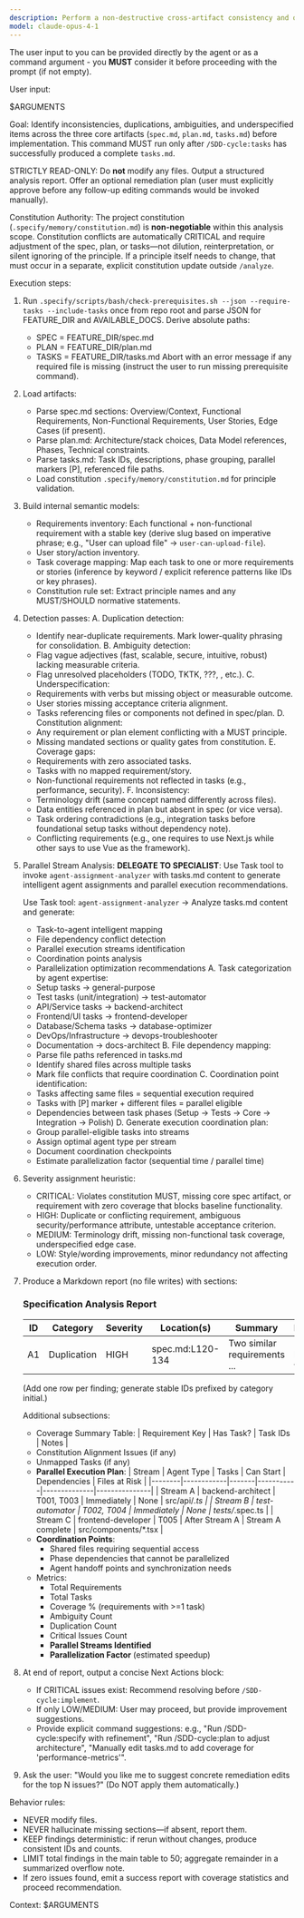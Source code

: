 ```yaml
---
description: Perform a non-destructive cross-artifact consistency and quality analysis across spec.md, plan.md, and tasks.md after task generation.
model: claude-opus-4-1
---
```


The user input to you can be provided directly by the agent or as a command argument - you **MUST** consider it before proceeding with the prompt (if not empty).

User input:

$ARGUMENTS

Goal: Identify inconsistencies, duplications, ambiguities, and underspecified items across the three core artifacts (`spec.md`, `plan.md`, `tasks.md`) before implementation. This command MUST run only after `/SDD-cycle:tasks` has successfully produced a complete `tasks.md`.

STRICTLY READ-ONLY: Do **not** modify any files. Output a structured analysis report. Offer an optional remediation plan (user must explicitly approve before any follow-up editing commands would be invoked manually).

Constitution Authority: The project constitution (`.specify/memory/constitution.md`) is **non-negotiable** within this analysis scope. Constitution conflicts are automatically CRITICAL and require adjustment of the spec, plan, or tasks—not dilution, reinterpretation, or silent ignoring of the principle. If a principle itself needs to change, that must occur in a separate, explicit constitution update outside `/analyze`.

Execution steps:

1. Run `.specify/scripts/bash/check-prerequisites.sh --json --require-tasks --include-tasks` once from repo root and parse JSON for FEATURE_DIR and AVAILABLE_DOCS. Derive absolute paths:
   - SPEC = FEATURE_DIR/spec.md
   - PLAN = FEATURE_DIR/plan.md
   - TASKS = FEATURE_DIR/tasks.md
     Abort with an error message if any required file is missing (instruct the user to run missing prerequisite command).

2. Load artifacts:
   - Parse spec.md sections: Overview/Context, Functional Requirements, Non-Functional Requirements, User Stories, Edge Cases (if present).
   - Parse plan.md: Architecture/stack choices, Data Model references, Phases, Technical constraints.
   - Parse tasks.md: Task IDs, descriptions, phase grouping, parallel markers [P], referenced file paths.
   - Load constitution `.specify/memory/constitution.md` for principle validation.

3. Build internal semantic models:
   - Requirements inventory: Each functional + non-functional requirement with a stable key (derive slug based on imperative phrase; e.g., "User can upload file" -> `user-can-upload-file`).
   - User story/action inventory.
   - Task coverage mapping: Map each task to one or more requirements or stories (inference by keyword / explicit reference patterns like IDs or key phrases).
   - Constitution rule set: Extract principle names and any MUST/SHOULD normative statements.

4. Detection passes:
   A. Duplication detection:
   - Identify near-duplicate requirements. Mark lower-quality phrasing for consolidation.
     B. Ambiguity detection:
   - Flag vague adjectives (fast, scalable, secure, intuitive, robust) lacking measurable criteria.
   - Flag unresolved placeholders (TODO, TKTK, ???, <placeholder>, etc.).
     C. Underspecification:
   - Requirements with verbs but missing object or measurable outcome.
   - User stories missing acceptance criteria alignment.
   - Tasks referencing files or components not defined in spec/plan.
     D. Constitution alignment:
   - Any requirement or plan element conflicting with a MUST principle.
   - Missing mandated sections or quality gates from constitution.
     E. Coverage gaps:
   - Requirements with zero associated tasks.
   - Tasks with no mapped requirement/story.
   - Non-functional requirements not reflected in tasks (e.g., performance, security).
     F. Inconsistency:
   - Terminology drift (same concept named differently across files).
   - Data entities referenced in plan but absent in spec (or vice versa).
   - Task ordering contradictions (e.g., integration tasks before foundational setup tasks without dependency note).
   - Conflicting requirements (e.g., one requires to use Next.js while other says to use Vue as the framework).

5. Parallel Stream Analysis:
   **DELEGATE TO SPECIALIST**: Use Task tool to invoke `agent-assignment-analyzer` with tasks.md content to generate intelligent agent assignments and parallel execution recommendations.

   Use Task tool: `agent-assignment-analyzer` → Analyze tasks.md content and generate:
   - Task-to-agent intelligent mapping
   - File dependency conflict detection
   - Parallel execution streams identification
   - Coordination points analysis
   - Parallelization optimization recommendations
     A. Task categorization by agent expertise:
   - Setup tasks → general-purpose
   - Test tasks (unit/integration) → test-automator
   - API/Service tasks → backend-architect
   - Frontend/UI tasks → frontend-developer
   - Database/Schema tasks → database-optimizer
   - DevOps/Infrastructure → devops-troubleshooter
   - Documentation → docs-architect
     B. File dependency mapping:
   - Parse file paths referenced in tasks.md
   - Identify shared files across multiple tasks
   - Mark file conflicts that require coordination
     C. Coordination point identification:
   - Tasks affecting same files = sequential execution required
   - Tasks with [P] marker + different files = parallel eligible
   - Dependencies between task phases (Setup → Tests → Core → Integration → Polish)
     D. Generate execution coordination plan:
   - Group parallel-eligible tasks into streams
   - Assign optimal agent type per stream
   - Document coordination checkpoints
   - Estimate parallelization factor (sequential time / parallel time)

6. Severity assignment heuristic:
   - CRITICAL: Violates constitution MUST, missing core spec artifact, or requirement with zero coverage that blocks baseline functionality.
   - HIGH: Duplicate or conflicting requirement, ambiguous security/performance attribute, untestable acceptance criterion.
   - MEDIUM: Terminology drift, missing non-functional task coverage, underspecified edge case.
   - LOW: Style/wording improvements, minor redundancy not affecting execution order.

7. Produce a Markdown report (no file writes) with sections:

   ### Specification Analysis Report

   | ID  | Category    | Severity | Location(s)      | Summary                      | Recommendation                       |
   | --- | ----------- | -------- | ---------------- | ---------------------------- | ------------------------------------ |
   | A1  | Duplication | HIGH     | spec.md:L120-134 | Two similar requirements ... | Merge phrasing; keep clearer version |

   (Add one row per finding; generate stable IDs prefixed by category initial.)

   Additional subsections:
   - Coverage Summary Table:
     | Requirement Key | Has Task? | Task IDs | Notes |
   - Constitution Alignment Issues (if any)
   - Unmapped Tasks (if any)
   - **Parallel Execution Plan**:
     | Stream | Agent Type | Tasks | Can Start | Dependencies | Files at Risk |
     |--------|------------|-------|-----------|--------------|---------------|
     | Stream A | backend-architect | T001, T003 | Immediately | None | src/api/_.ts |
     | Stream B | test-automator | T002, T004 | Immediately | None | tests/_.spec.ts |
     | Stream C | frontend-developer | T005 | After Stream A | Stream A complete | src/components/\*.tsx |
   - **Coordination Points**:
     - Shared files requiring sequential access
     - Phase dependencies that cannot be parallelized
     - Agent handoff points and synchronization needs
   - Metrics:
     - Total Requirements
     - Total Tasks
     - Coverage % (requirements with >=1 task)
     - Ambiguity Count
     - Duplication Count
     - Critical Issues Count
     - **Parallel Streams Identified**
     - **Parallelization Factor** (estimated speedup)

8. At end of report, output a concise Next Actions block:
   - If CRITICAL issues exist: Recommend resolving before `/SDD-cycle:implement`.
   - If only LOW/MEDIUM: User may proceed, but provide improvement suggestions.
   - Provide explicit command suggestions: e.g., "Run /SDD-cycle:specify with refinement", "Run /SDD-cycle:plan to adjust architecture", "Manually edit tasks.md to add coverage for 'performance-metrics'".

9. Ask the user: "Would you like me to suggest concrete remediation edits for the top N issues?" (Do NOT apply them automatically.)

Behavior rules:

- NEVER modify files.
- NEVER hallucinate missing sections—if absent, report them.
- KEEP findings deterministic: if rerun without changes, produce consistent IDs and counts.
- LIMIT total findings in the main table to 50; aggregate remainder in a summarized overflow note.
- If zero issues found, emit a success report with coverage statistics and proceed recommendation.

Context: $ARGUMENTS
